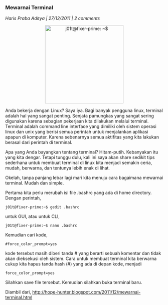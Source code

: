 ### **Mewarnai Terminal**
_Haris Praba Aditya | 27/12/2011 | 2 comments_

<p align="center">
	<img src="./posts/2011-12-27-mewarnai-terminal/j01t@fixer-prime-_001.png" height="250px" alt="j01t@fixer-prime: ~$">
</p> 

Anda bekerja dengan Linux? Saya iya. Bagi banyak pengguna linux, terminal adalah hal yang sangat penting. Senjata pamungkas yang sangat sering digunakan karena sebagian pekerjaan kita dilakukan melalui terminal. Terminal adalah command line interface yang dimiliki oleh sistem operasi linux dan unix yang berisi semua perintah untuk menjalankan aplikasi apapun di komputer. Karena sebenarnya semua aktifitas yang kita lakukan berasal dari perintah di terminal.

Apa yang Anda bayangkan tentang terminal? Hitam-putih. Kebanyakan itu yang kita dengar. Tetapi tunggu dulu, kali ini saya akan share sedikit tips sederhana untuk membuat terminal di linux kita menjadi semakin ceria, mudah, berwarna, dan tentunya lebih enak di lihat.

Okelah, tanpa panjang lebar lagi mari kita menuju cara bagaimana mewarnai terminal. Mudah dan simple.

Pertama kita perlu merubah isi file .bashrc yang ada di home directory. Dengan perintah,
```
j01t@fixer-prime:~$ gedit .bashrc
```

untuk GUI, atau untuk CLI,
```
j01t@fixer-prime:~$ nano .bashrc
```

Kemudian cari kode,
```
#force_color_prompt=yes
```

kode tersebut masih diberi tanda # yang berarti sebuah komentar dan tidak akan dieksekusi oleh sistem. Cara untuk membuat terminal kita berwarna cukup kita hapus tanda hash (#) yang ada di depan kode, menjadi
```
force_color_prompt=yes
```

Silahkan save file tersebut. Kemudian silahkan buka terminal baru.

Diambil dari, <http://hope-hunter.blogspot.com/2011/12/mewarnai-terminal.html>